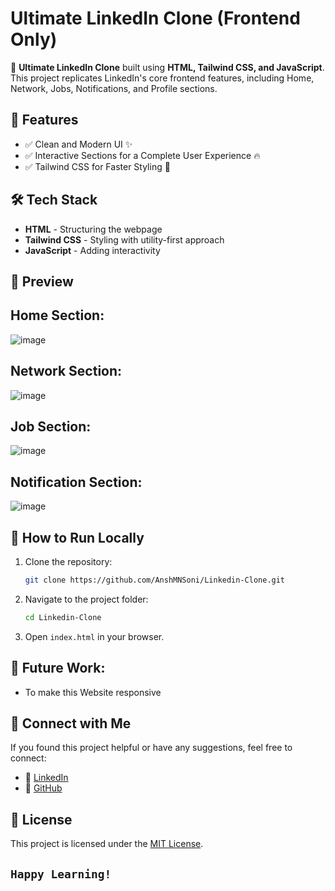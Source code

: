 # Ultimate LinkedIn Clone (Frontend Only)

🚀 **Ultimate LinkedIn Clone** built using **HTML, Tailwind CSS, and JavaScript**. This project replicates LinkedIn's core frontend features, including Home, Network, Jobs, Notifications, and Profile sections.

## 📌 Features
- ✅ Clean and Modern UI ✨
- ✅ Interactive Sections for a Complete User Experience 🔥
- ✅ Tailwind CSS for Faster Styling 🎨

## 🛠️ Tech Stack
- **HTML** - Structuring the webpage
- **Tailwind CSS** - Styling with utility-first approach
- **JavaScript** - Adding interactivity

## 📸 Preview
## Home Section:
![image](https://github.com/user-attachments/assets/9068efb7-7a12-4295-b408-5968d7198636)

## Network Section:
![image](https://github.com/user-attachments/assets/715a05c7-cbbb-45f7-b801-56e0725f7068)

## Job Section:
![image](https://github.com/user-attachments/assets/a7ee9cea-ee11-4350-8f25-7e38c4c75dac)

## Notification Section:
![image](https://github.com/user-attachments/assets/055a698c-064c-45c3-bd66-273209d4f184)

## 🚀 How to Run Locally
1. Clone the repository:
   ```sh
   git clone https://github.com/AnshMNSoni/Linkedin-Clone.git
   ```
2. Navigate to the project folder:
   ```sh
   cd Linkedin-Clone
   ```
3. Open `index.html` in your browser.

## 🔎 Future Work:
- To make this Website responsive

## 📢 Connect with Me
If you found this project helpful or have any suggestions, feel free to connect:
- 🔗 [LinkedIn](https://www.linkedin.com/in/anshmnsoni)
- 🐙 [GitHub](https://github.com/AnshMNSoni)

## 📜 License
This project is licensed under the [MIT License](LICENSE).

## ```Happy Learning!```
